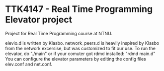 # TTK4147 - Real Time Programming Elevator project

Project for Real Time Programming course at NTNU.

elevio.d is written by Klasbo. 
network_peers.d is heavily inspired by Klasbo from the network excersise, but was customized to fit our use.
To run the elevator, do "./main" or if your comuter got rdmd installed: "rdmd main.d"
You can configure the elevator parameters by editing the config files elev.conf and net.conf.

